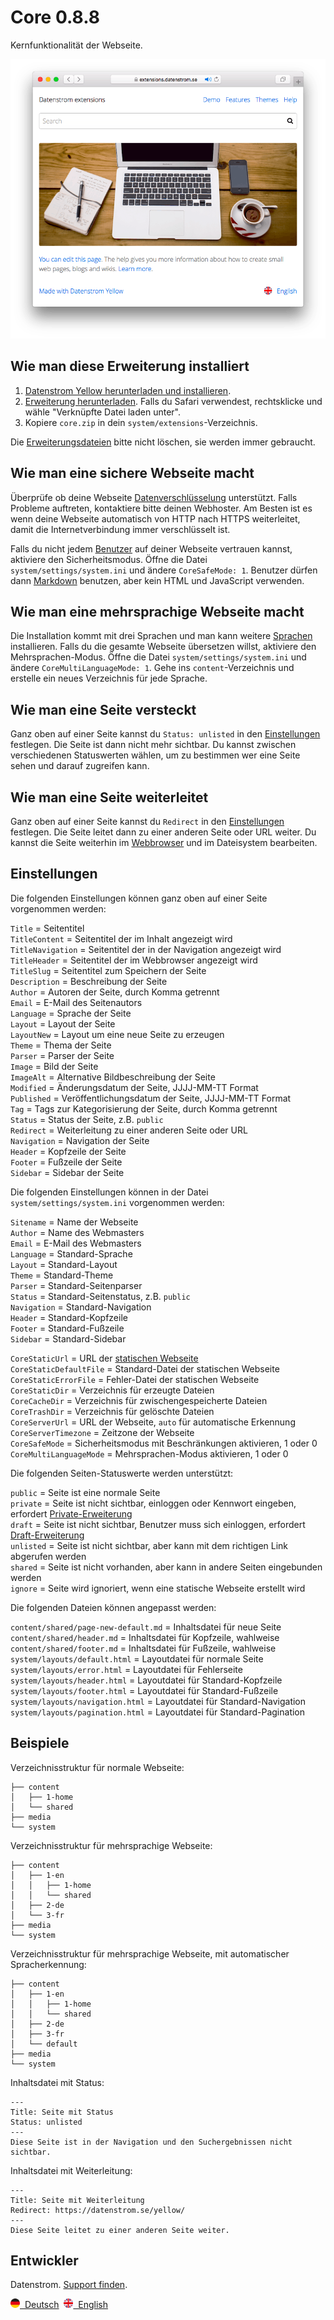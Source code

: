 Core 0.8.8
==========
Kernfunktionalität der Webseite.

<p align="center"><img src="core-screenshot.png?raw=true" alt="Bildschirmfoto"></p>

## Wie man diese Erweiterung installiert

1. [Datenstrom Yellow herunterladen und installieren](https://github.com/datenstrom/yellow/).
2. [Erweiterung herunterladen](https://github.com/datenstrom/yellow-extensions/raw/master/zip/core.zip). Falls du Safari verwendest, rechtsklicke und wähle "Verknüpfte Datei laden unter".
3. Kopiere `core.zip` in dein `system/extensions`-Verzeichnis.

Die [Erweiterungsdateien](extension.ini) bitte nicht löschen, sie werden immer gebraucht.

## Wie man eine sichere Webseite macht

Überprüfe ob deine Webseite [Datenverschlüsselung](https://www.ssllabs.com/ssltest/) unterstützt. Falls Probleme auftreten, kontaktiere bitte deinen Webhoster. Am Besten ist es wenn deine Webseite automatisch von HTTP nach HTTPS weiterleitet, damit die Internetverbindung immer verschlüsselt ist.

Falls du nicht jedem [Benutzer](https://github.com/datenstrom/yellow-extensions/tree/master/features/edit) auf deiner Webseite vertrauen kannst, aktiviere den Sicherheitsmodus. Öffne die Datei `system/settings/system.ini` und ändere `CoreSafeMode: 1`. Benutzer dürfen dann [Markdown](https://github.com/datenstrom/yellow-extensions/tree/master/features/markdown) benutzen, aber kein HTML und JavaScript verwenden.

## Wie man eine mehrsprachige Webseite macht

Die Installation kommt mit drei Sprachen und man kann weitere [Sprachen](https://github.com/datenstrom/yellow-extensions/tree/master/languages) installieren. Falls du die gesamte Webseite übersetzen willst, aktiviere den Mehrsprachen-Modus. Öffne die Datei `system/settings/system.ini` und ändere `CoreMultiLanguageMode: 1`. Gehe ins `content`-Verzeichnis und erstelle ein neues Verzeichnis für jede Sprache.

## Wie man eine Seite versteckt

Ganz oben auf einer Seite kannst du `Status: unlisted` in den [Einstellungen](#einstellungen) festlegen. Die Seite ist dann nicht mehr sichtbar. Du kannst zwischen verschiedenen Statuswerten wählen, um zu bestimmen wer eine Seite sehen und darauf zugreifen kann.

## Wie man eine Seite weiterleitet

Ganz oben auf einer Seite kannst du `Redirect` in den [Einstellungen](#einstellungen) festlegen. Die Seite leitet dann zu einer anderen Seite oder URL weiter. Du kannst die Seite weiterhin im [Webbrowser](https://github.com/datenstrom/yellow-extensions/tree/master/features/edit) und im Dateisystem bearbeiten.

## Einstellungen

Die folgenden Einstellungen können ganz oben auf einer Seite vorgenommen werden:

`Title` = Seitentitel  
`TitleContent` = Seitentitel der im Inhalt angezeigt wird  
`TitleNavigation` = Seitentitel der in der Navigation angezeigt wird  
`TitleHeader` = Seitentitel der im Webbrowser angezeigt wird  
`TitleSlug` = Seitentitel zum Speichern der Seite  
`Description` = Beschreibung der Seite  
`Author` = Autoren der Seite, durch Komma getrennt  
`Email` = E-Mail des Seitenautors  
`Language` = Sprache der Seite  
`Layout` = Layout der Seite  
`LayoutNew` = Layout um eine neue Seite zu erzeugen  
`Theme` = Thema der Seite  
`Parser` = Parser der Seite  
`Image` = Bild der Seite  
`ImageAlt` = Alternative Bildbeschreibung der Seite  
`Modified` = Änderungsdatum der Seite, JJJJ-MM-TT Format  
`Published` = Veröffentlichungsdatum der Seite, JJJJ-MM-TT Format  
`Tag` = Tags zur Kategorisierung der Seite, durch Komma getrennt  
`Status` = Status der Seite, z.B. `public`  
`Redirect` = Weiterleitung zu einer anderen Seite oder URL  
`Navigation` = Navigation der Seite  
`Header` = Kopfzeile der Seite  
`Footer` = Fußzeile der Seite  
`Sidebar` = Sidebar der Seite  

Die folgenden Einstellungen können in der Datei `system/settings/system.ini` vorgenommen werden:

`Sitename` = Name der Webseite  
`Author` = Name des Webmasters  
`Email` = E-Mail des Webmasters  
`Language` = Standard-Sprache  
`Layout` = Standard-Layout  
`Theme` = Standard-Theme  
`Parser` = Standard-Seitenparser  
`Status` = Standard-Seitenstatus, z.B. `public`  
`Navigation` = Standard-Navigation  
`Header` = Standard-Kopfzeile  
`Footer` = Standard-Fußzeile  
`Sidebar` = Standard-Sidebar  

`CoreStaticUrl` = URL der [statischen Webseite](https://github.com/datenstrom/yellow-extensions/tree/master/features/command)  
`CoreStaticDefaultFile` =  Standard-Datei der statischen Webseite  
`CoreStaticErrorFile` = Fehler-Datei der statischen Webseite  
`CoreStaticDir` = Verzeichnis für erzeugte Dateien  
`CoreCacheDir` = Verzeichnis für zwischengespeicherte Dateien  
`CoreTrashDir` = Verzeichnis für gelöschte Dateien  
`CoreServerUrl` = URL der Webseite, `auto` für automatische Erkennung  
`CoreServerTimezone` = Zeitzone der Webseite  
`CoreSafeMode` = Sicherheitsmodus mit Beschränkungen aktivieren, 1 oder 0  
`CoreMultiLanguageMode` = Mehrsprachen-Modus aktivieren, 1 oder 0  

Die folgenden Seiten-Statuswerte werden unterstützt:

`public` = Seite ist eine normale Seite  
`private` = Seite ist nicht sichtbar, einloggen oder Kennwort eingeben, erfordert [Private-Erweiterung](https://github.com/schulle4u/yellow-extensions-schulle4u/tree/master/private)  
`draft` = Seite ist nicht sichtbar, Benutzer muss sich einloggen, erfordert [Draft-Erweiterung](https://github.com/datenstrom/yellow-extensions/tree/master/features/draft)  
`unlisted` = Seite ist nicht sichtbar, aber kann mit dem richtigen Link abgerufen werden  
`shared` = Seite ist nicht vorhanden, aber kann in andere Seiten eingebunden werden  
`ignore` = Seite wird ignoriert, wenn eine statische Webseite erstellt wird  

Die folgenden Dateien können angepasst werden:

`content/shared/page-new-default.md` = Inhaltsdatei für neue Seite  
`content/shared/header.md` = Inhaltsdatei für Kopfzeile, wahlweise  
`content/shared/footer.md` = Inhaltsdatei für Fußzeile, wahlweise  
`system/layouts/default.html` = Layoutdatei für normale Seite  
`system/layouts/error.html` = Layoutdatei für Fehlerseite  
`system/layouts/header.html` = Layoutdatei für Standard-Kopfzeile  
`system/layouts/footer.html` = Layoutdatei für Standard-Fußzeile  
`system/layouts/navigation.html` = Layoutdatei für Standard-Navigation  
`system/layouts/pagination.html` = Layoutdatei für Standard-Pagination  

## Beispiele

Verzeichnisstruktur für normale Webseite:

~~~
├── content
│   ├── 1-home 
│   └── shared    
├── media             
└── system  
~~~

Verzeichnisstruktur für mehrsprachige Webseite:

~~~
├── content
│   ├── 1-en 
│   │   ├── 1-home 
│   │   └── shared    
│   ├── 2-de          
│   └── 3-fr   
├── media             
└── system  
~~~

Verzeichnisstruktur für mehrsprachige Webseite, mit automatischer Spracherkennung:

~~~
├── content
│   ├── 1-en 
│   │   ├── 1-home 
│   │   └── shared    
│   ├── 2-de          
│   ├── 3-fr   
│   └── default   
├── media             
└── system  
~~~

Inhaltsdatei mit Status:

    ---
    Title: Seite mit Status
    Status: unlisted
    ---
    Diese Seite ist in der Navigation und den Suchergebnissen nicht sichtbar.

Inhaltsdatei mit Weiterleitung:

    ---
    Title: Seite mit Weiterleitung
    Redirect: https://datenstrom.se/yellow/
    ---
    Diese Seite leitet zu einer anderen Seite weiter.

## Entwickler

Datenstrom. [Support finden](https://extensions.datenstrom.se/de/help/).

<p>
<a href="README-de.md"><img src="https://raw.githubusercontent.com/datenstrom/yellow-extensions/master/features/help/language-de.png" width="15" height="15" alt="Deutsch">&nbsp; Deutsch</a>&nbsp;
<a href="README.md"><img src="https://raw.githubusercontent.com/datenstrom/yellow-extensions/master/features/help/language-en.png" width="15" height="15" alt="English">&nbsp; English</a>&nbsp;
</p>
